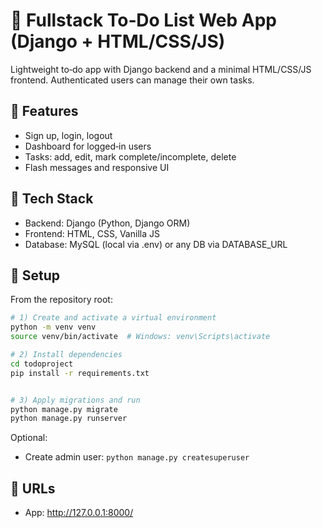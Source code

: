 # 📝 Fullstack To‑Do List Web App (Django + HTML/CSS/JS)

Lightweight to‑do app with Django backend and a minimal HTML/CSS/JS frontend. Authenticated users can manage their own tasks.

## 🎯 Features
- Sign up, login, logout
- Dashboard for logged‑in users
- Tasks: add, edit, mark complete/incomplete, delete
- Flash messages and responsive UI

## 🧰 Tech Stack
- Backend: Django (Python, Django ORM)
- Frontend: HTML, CSS, Vanilla JS
- Database: MySQL (local via .env) or any DB via DATABASE_URL

## 🚀 Setup
From the repository root:

```bash
# 1) Create and activate a virtual environment
python -m venv venv
source venv/bin/activate  # Windows: venv\Scripts\activate

# 2) Install dependencies
cd todoproject
pip install -r requirements.txt


# 3) Apply migrations and run
python manage.py migrate
python manage.py runserver
```

Optional:
- Create admin user: `python manage.py createsuperuser`

## 🔗 URLs
- App: http://127.0.0.1:8000/
